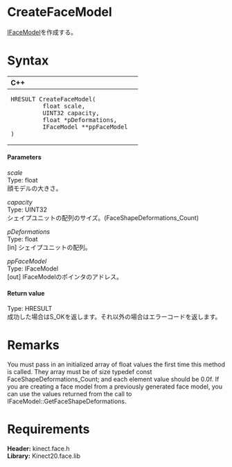 CreateFaceModel  
===============  

[IFaceModel](Interfaces/IFaceModel_Interface.md)を作成する。 <span id="syntaxSection"></span>

Syntax  
======  

<table>
<colgroup>
<col width="100%" />
</colgroup>
<thead>
<tr class="header">
<th align="left">C++</th>
</tr>
</thead>
<tbody>
<tr class="odd">
<td align="left"><pre><code>HRESULT CreateFaceModel(  
         float scale,  
         UINT32 capacity,  
         float *pDeformations,  
         IFaceModel **ppFaceModel  
)</code></pre></td>
</tr>
</tbody>
</table>

<span id="ID4EG"></span>
#### Parameters  

*scale*    
Type: float  
顔モデルの大きさ。  

*capacity*    
Type: UINT32  
シェイプユニットの配列のサイズ。(FaceShapeDeformations_Count)  

*pDeformations*    
Type: float  
[in] シェイプユニットの配列。  

*ppFaceModel*    
Type: IFaceModel  
[out] IFaceModelのポインタのアドレス。  

<span id="ID4EN"></span>
#### Return value  

Type: HRESULT  
成功した場合はS\_OKを返します。それ以外の場合はエラーコードを返します。  

<span id="remarks"></span>

Remarks  
=======  

You must pass in an initialized array of float values the first time this method is called. They array must be of size typedef const FaceShapeDeformations\_Count; and each element value should be 0.0f. If you are creating a face model from a previously generated face model, you can use the values returned from the call to IFaceModel::GetFaceShapeDeformations.  

<span id="requirements"></span>

Requirements  
============  

**Header:** kinect.face.h  
**Library:** Kinect20.face.lib  



<!--Please do not edit the data in the comment block below.-->
<!--
TOCTitle : CreateFaceModel
RLTitle : CreateFaceModel
KeywordK : CreateFaceModel
KeywordF : CreateFaceModel
KeywordF : Microsoft.Kinect.face.CreateFaceModel(float,UINT32,float,IFaceModel@)
KeywordA : M:Microsoft.Kinect.face.CreateFaceModel(float,UINT32,float,IFaceModel@)
AssetID : M:Microsoft.Kinect.face.CreateFaceModel(float,UINT32,float,IFaceModel@)
Locale : en-us
CommunityContent : 1
APIType : Managed
APILocation : 
APIName : Microsoft.Kinect.face.CreateFaceModel
TargetOS : Windows
TopicType : kbSyntax
DevLang : C++
DocSet : K4Wv2
ProjType : K4Wv2Proj
Technology : Kinect for Windows
Product : Kinect for Windows SDK v2
productversion : 20
-->

